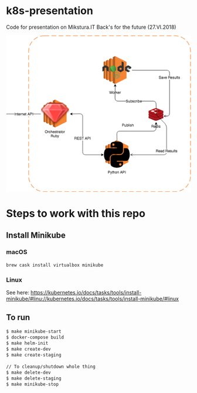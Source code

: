 # k8s-presentation
Code for presentation on Mikstura.IT Back's for the future (27.VI.2018)

![Architecture diagram](k8s-dreams.png)

# Steps to work with this repo

## Install Minikube

### macOS

`brew cask install virtualbox minikube`

### Linux

See here:
https://kubernetes.io/docs/tasks/tools/install-minikube/#linu://kubernetes.io/docs/tasks/tools/install-minikube/#linux


## To run 

```
$ make minikube-start
$ docker-compose build
$ make helm-init
$ make create-dev
$ make create-staging

// To cleanup/shutdown whole thing
$ make delete-dev
$ make delete-staging
$ make minikube-stop
```
